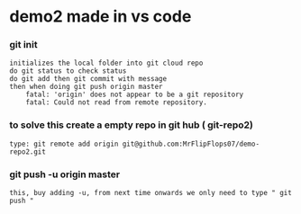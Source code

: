 # demo2 made in vs code
### git init
    initializes the local folder into git cloud repo
    do git status to check status
    do git add then git commit with message
    then when doing git push origin master
        fatal: 'origin' does not appear to be a git repository
        fatal: Could not read from remote repository.

### to solve this create a empty repo in git hub ( git-repo2)
    type: git remote add origin git@github.com:MrFlipFlops07/demo-repo2.git

### git push -u origin master
    this, buy adding -u, from next time onwards we only need to type " git push "
    
